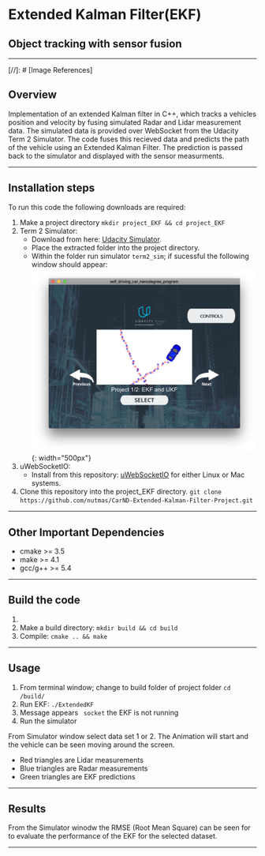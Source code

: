 # Extended Kalman Filter(EKF)
## Object tracking with sensor fusion

---

[//]: # [Image References]

[image1]: ./support/SimulatorStartup.png "Simulator Startup Window"


## Overview
Implementation of an extended Kalman filter in C++, which tracks a vehicles position and velocity by fusing simulated Radar and Lidar measurement data. The simulated data is provided over WebSocket from the Udacity Term 2 Simulator. The code fuses this recieved data and predicts the path of the vehicle using an Extended Kalman Filter. The prediction is passed back to the simulator and displayed with the sensor measurments.

---


## Installation steps

To run this code the following downloads are required:

1. Make a project directory `mkdir project_EKF && cd project_EKF`
2. Term 2 Simulator: 
      * Download from here: [Udacity Simulator](https://github.com/udacity/self-driving-car-sim/releases).
      * Place the extracted folder into the project directory. 
      * Within the folder run simulator `term2_sim`; if sucessful the following window should appear:
      ![alt text][image1]{: width="500px"}
3. uWebSocketIO:
      * Install from this repository: [uWebSocketIO](https://github.com/uWebSockets/uWebSockets) for either Linux or Mac systems. 
4. Clone this repository into the project_EKF directory. `git clone https://github.com/nutmas/CarND-Extended-Kalman-Filter-Project.git`

---

## Other Important Dependencies

* cmake >= 3.5
* make >= 4.1 
* gcc/g++ >= 5.4

---

## Build the code

1. 
2. Make a build directory: `mkdir build && cd build`
3. Compile: `cmake .. && make` 

---

## Usage


1. From terminal window; change to build folder of project folder `cd /build/`
2. Run EKF: `./ExtendedKF `
3. Message appears ` socket` the EKF is not running
4. Run the simulator

From Simulator window select data set 1 or 2. The Animation will start and the vehicle can be seen moving around the screen.
* Red triangles are Lidar measurements
* Blue triangles are Radar measurements
* Green triangles are EKF predictions

---

## Results

From the Simulator winodw the RMSE (Root Mean Square) can be seen for to evaluate the performance of the EKF for the selected dataset.

---
